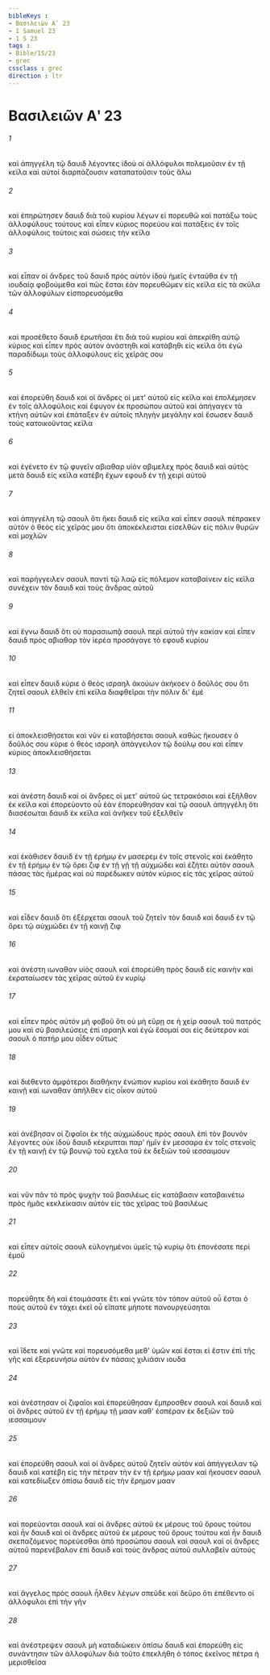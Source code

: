 ```yaml
---
bibleKeys : 
- Βασιλειῶν Αʹ 23
- 1 Samuel 23
- 1 S 23
tags : 
- Bible/1S/23
- grec
cssclass : grec
direction : ltr
---
```


# Βασιλειῶν Αʹ 23

###### 1
καὶ ἀπηγγέλη τῷ δαυιδ λέγοντες ἰδοὺ οἱ ἀλλόφυλοι πολεμοῦσιν ἐν τῇ κεϊλα καὶ αὐτοὶ διαρπάζουσιν καταπατοῦσιν τοὺς ἅλω
###### 2
καὶ ἐπηρώτησεν δαυιδ διὰ τοῦ κυρίου λέγων εἰ πορευθῶ καὶ πατάξω τοὺς ἀλλοφύλους τούτους καὶ εἶπεν κύριος πορεύου καὶ πατάξεις ἐν τοῖς ἀλλοφύλοις τούτοις καὶ σώσεις τὴν κεϊλα
###### 3
καὶ εἶπαν οἱ ἄνδρες τοῦ δαυιδ πρὸς αὐτόν ἰδοὺ ἡμεῖς ἐνταῦθα ἐν τῇ ιουδαίᾳ φοβούμεθα καὶ πῶς ἔσται ἐὰν πορευθῶμεν εἰς κεϊλα εἰς τὰ σκῦλα τῶν ἀλλοφύλων εἰσπορευσόμεθα
###### 4
καὶ προσέθετο δαυιδ ἐρωτῆσαι ἔτι διὰ τοῦ κυρίου καὶ ἀπεκρίθη αὐτῷ κύριος καὶ εἶπεν πρὸς αὐτόν ἀνάστηθι καὶ κατάβηθι εἰς κεϊλα ὅτι ἐγὼ παραδίδωμι τοὺς ἀλλοφύλους εἰς χεῖράς σου
###### 5
καὶ ἐπορεύθη δαυιδ καὶ οἱ ἄνδρες οἱ μετ' αὐτοῦ εἰς κεϊλα καὶ ἐπολέμησεν ἐν τοῖς ἀλλοφύλοις καὶ ἔφυγον ἐκ προσώπου αὐτοῦ καὶ ἀπήγαγεν τὰ κτήνη αὐτῶν καὶ ἐπάταξεν ἐν αὐτοῖς πληγὴν μεγάλην καὶ ἔσωσεν δαυιδ τοὺς κατοικοῦντας κεϊλα
###### 6
καὶ ἐγένετο ἐν τῷ φυγεῖν αβιαθαρ υἱὸν αβιμελεχ πρὸς δαυιδ καὶ αὐτὸς μετὰ δαυιδ εἰς κεϊλα κατέβη ἔχων εφουδ ἐν τῇ χειρὶ αὐτοῦ
###### 7
καὶ ἀπηγγέλη τῷ σαουλ ὅτι ἥκει δαυιδ εἰς κεϊλα καὶ εἶπεν σαουλ πέπρακεν αὐτὸν ὁ θεὸς εἰς χεῖράς μου ὅτι ἀποκέκλεισται εἰσελθὼν εἰς πόλιν θυρῶν καὶ μοχλῶν
###### 8
καὶ παρήγγειλεν σαουλ παντὶ τῷ λαῷ εἰς πόλεμον καταβαίνειν εἰς κεϊλα συνέχειν τὸν δαυιδ καὶ τοὺς ἄνδρας αὐτοῦ
###### 9
καὶ ἔγνω δαυιδ ὅτι οὐ παρασιωπᾷ σαουλ περὶ αὐτοῦ τὴν κακίαν καὶ εἶπεν δαυιδ πρὸς αβιαθαρ τὸν ἱερέα προσάγαγε τὸ εφουδ κυρίου
###### 10
καὶ εἶπεν δαυιδ κύριε ὁ θεὸς ισραηλ ἀκούων ἀκήκοεν ὁ δοῦλός σου ὅτι ζητεῖ σαουλ ἐλθεῖν ἐπὶ κεϊλα διαφθεῖραι τὴν πόλιν δι' ἐμέ
###### 11
εἰ ἀποκλεισθήσεται καὶ νῦν εἰ καταβήσεται σαουλ καθὼς ἤκουσεν ὁ δοῦλός σου κύριε ὁ θεὸς ισραηλ ἀπάγγειλον τῷ δούλῳ σου καὶ εἶπεν κύριος ἀποκλεισθήσεται
###### 13
καὶ ἀνέστη δαυιδ καὶ οἱ ἄνδρες οἱ μετ' αὐτοῦ ὡς τετρακόσιοι καὶ ἐξῆλθον ἐκ κεϊλα καὶ ἐπορεύοντο οὗ ἐὰν ἐπορεύθησαν καὶ τῷ σαουλ ἀπηγγέλη ὅτι διασέσωται δαυιδ ἐκ κεϊλα καὶ ἀνῆκεν τοῦ ἐξελθεῖν
###### 14
καὶ ἐκάθισεν δαυιδ ἐν τῇ ἐρήμῳ ἐν μασερεμ ἐν τοῖς στενοῖς καὶ ἐκάθητο ἐν τῇ ἐρήμῳ ἐν τῷ ὄρει ζιφ ἐν τῇ γῇ τῇ αὐχμώδει καὶ ἐζήτει αὐτὸν σαουλ πάσας τὰς ἡμέρας καὶ οὐ παρέδωκεν αὐτὸν κύριος εἰς τὰς χεῖρας αὐτοῦ
###### 15
καὶ εἶδεν δαυιδ ὅτι ἐξέρχεται σαουλ τοῦ ζητεῖν τὸν δαυιδ καὶ δαυιδ ἐν τῷ ὄρει τῷ αὐχμώδει ἐν τῇ καινῇ ζιφ
###### 16
καὶ ἀνέστη ιωναθαν υἱὸς σαουλ καὶ ἐπορεύθη πρὸς δαυιδ εἰς καινὴν καὶ ἐκραταίωσεν τὰς χεῖρας αὐτοῦ ἐν κυρίῳ
###### 17
καὶ εἶπεν πρὸς αὐτόν μὴ φοβοῦ ὅτι οὐ μὴ εὕρῃ σε ἡ χεὶρ σαουλ τοῦ πατρός μου καὶ σὺ βασιλεύσεις ἐπὶ ισραηλ καὶ ἐγὼ ἔσομαί σοι εἰς δεύτερον καὶ σαουλ ὁ πατήρ μου οἶδεν οὕτως
###### 18
καὶ διέθεντο ἀμφότεροι διαθήκην ἐνώπιον κυρίου καὶ ἐκάθητο δαυιδ ἐν καινῇ καὶ ιωναθαν ἀπῆλθεν εἰς οἶκον αὐτοῦ
###### 19
καὶ ἀνέβησαν οἱ ζιφαῖοι ἐκ τῆς αὐχμώδους πρὸς σαουλ ἐπὶ τὸν βουνὸν λέγοντες οὐκ ἰδοὺ δαυιδ κέκρυπται παρ' ἡμῖν ἐν μεσσαρα ἐν τοῖς στενοῖς ἐν τῇ καινῇ ἐν τῷ βουνῷ τοῦ εχελα τοῦ ἐκ δεξιῶν τοῦ ιεσσαιμουν
###### 20
καὶ νῦν πᾶν τὸ πρὸς ψυχὴν τοῦ βασιλέως εἰς κατάβασιν καταβαινέτω πρὸς ἡμᾶς κεκλείκασιν αὐτὸν εἰς τὰς χεῖρας τοῦ βασιλέως
###### 21
καὶ εἶπεν αὐτοῖς σαουλ εὐλογημένοι ὑμεῖς τῷ κυρίῳ ὅτι ἐπονέσατε περὶ ἐμοῦ
###### 22
πορεύθητε δὴ καὶ ἑτοιμάσατε ἔτι καὶ γνῶτε τὸν τόπον αὐτοῦ οὗ ἔσται ὁ ποὺς αὐτοῦ ἐν τάχει ἐκεῖ οὗ εἴπατε μήποτε πανουργεύσηται
###### 23
καὶ ἴδετε καὶ γνῶτε καὶ πορευσόμεθα μεθ' ὑμῶν καὶ ἔσται εἰ ἔστιν ἐπὶ τῆς γῆς καὶ ἐξερευνήσω αὐτὸν ἐν πάσαις χιλιάσιν ιουδα
###### 24
καὶ ἀνέστησαν οἱ ζιφαῖοι καὶ ἐπορεύθησαν ἔμπροσθεν σαουλ καὶ δαυιδ καὶ οἱ ἄνδρες αὐτοῦ ἐν τῇ ἐρήμῳ τῇ μααν καθ' ἑσπέραν ἐκ δεξιῶν τοῦ ιεσσαιμουν
###### 25
καὶ ἐπορεύθη σαουλ καὶ οἱ ἄνδρες αὐτοῦ ζητεῖν αὐτόν καὶ ἀπήγγειλαν τῷ δαυιδ καὶ κατέβη εἰς τὴν πέτραν τὴν ἐν τῇ ἐρήμῳ μααν καὶ ἤκουσεν σαουλ καὶ κατεδίωξεν ὀπίσω δαυιδ εἰς τὴν ἔρημον μααν
###### 26
καὶ πορεύονται σαουλ καὶ οἱ ἄνδρες αὐτοῦ ἐκ μέρους τοῦ ὄρους τούτου καὶ ἦν δαυιδ καὶ οἱ ἄνδρες αὐτοῦ ἐκ μέρους τοῦ ὄρους τούτου καὶ ἦν δαυιδ σκεπαζόμενος πορεύεσθαι ἀπὸ προσώπου σαουλ καὶ σαουλ καὶ οἱ ἄνδρες αὐτοῦ παρενέβαλον ἐπὶ δαυιδ καὶ τοὺς ἄνδρας αὐτοῦ συλλαβεῖν αὐτούς
###### 27
καὶ ἄγγελος πρὸς σαουλ ἦλθεν λέγων σπεῦδε καὶ δεῦρο ὅτι ἐπέθεντο οἱ ἀλλόφυλοι ἐπὶ τὴν γῆν
###### 28
καὶ ἀνέστρεψεν σαουλ μὴ καταδιώκειν ὀπίσω δαυιδ καὶ ἐπορεύθη εἰς συνάντησιν τῶν ἀλλοφύλων διὰ τοῦτο ἐπεκλήθη ὁ τόπος ἐκεῖνος πέτρα ἡ μερισθεῖσα
